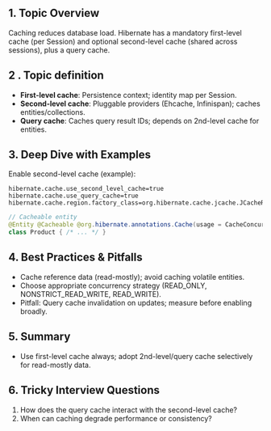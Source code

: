 ## 1. Topic Overview

Caching reduces database load. Hibernate has a mandatory first-level cache (per Session) and optional second-level cache (shared across sessions), plus a query cache.

## 2 . Topic definition

- **First-level cache**: Persistence context; identity map per Session.
- **Second-level cache**: Pluggable providers (Ehcache, Infinispan); caches entities/collections.
- **Query cache**: Caches query result IDs; depends on 2nd-level cache for entities.

## 3. Deep Dive with Examples

Enable second-level cache (example):
```properties
hibernate.cache.use_second_level_cache=true
hibernate.cache.use_query_cache=true
hibernate.cache.region.factory_class=org.hibernate.cache.jcache.JCacheRegionFactory
```

```java
// Cacheable entity
@Entity @Cacheable @org.hibernate.annotations.Cache(usage = CacheConcurrencyStrategy.READ_WRITE)
class Product { /* ... */ }
```

## 4. Best Practices & Pitfalls

- Cache reference data (read-mostly); avoid caching volatile entities.
- Choose appropriate concurrency strategy (READ_ONLY, NONSTRICT_READ_WRITE, READ_WRITE).
- Pitfall: Query cache invalidation on updates; measure before enabling broadly.

## 5. Summary

- Use first-level cache always; adopt 2nd-level/query cache selectively for read-mostly data.

## 6. Tricky Interview Questions

1) How does the query cache interact with the second-level cache?
2) When can caching degrade performance or consistency?
